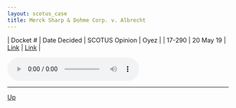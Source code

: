 ```yaml
---
layout: scotus_case
title: Merck Sharp & Dohme Corp. v. Albrecht
---
```


| Docket # | Date Decided | SCOTUS Opinion | Oyez |
| 17-290 | 20 May 19 | [Link](https://www.supremecourt.gov/opinions/18pdf/587us1r38_1p24.pdf) | [Link](https://www.oyez.org/cases/2018/17-290) |

<audio controls>
   <source src='./resources/17-290.mp3' type='audio/mpeg'>
</audio>

<object data='./resources/17-290.pdf' type='application/pdf'></object>

---

[Up](./README.md)